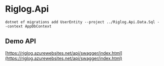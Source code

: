 # Riglog.Api

`dotnet ef migrations add UserEntity --project ../Riglog.Api.Data.Sql --context AppDbContext`

## Demo API

[https://riglog.azurewebsites.net/api/swagger/index.html](https://riglog.azurewebsites.net/api/swagger/index.html)

